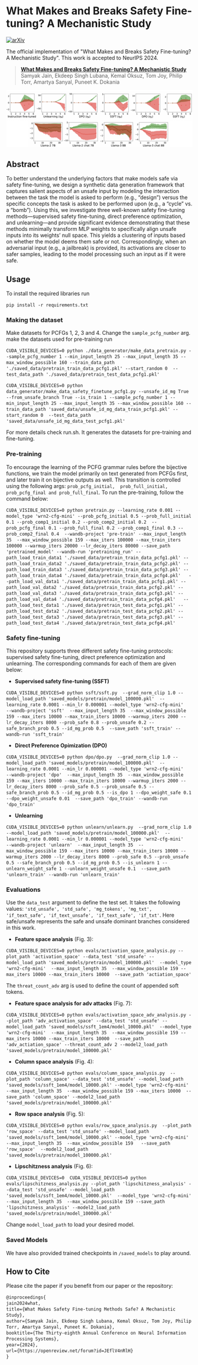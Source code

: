 # What Makes and Breaks Safety Fine-tuning? A Mechanistic Study

[![arXiv](https://img.shields.io/badge/arXiv-2405.20459-b31b1b.svg)](https://arxiv.org/abs/2407.10264)

The official implementation of "What Makes and Breaks Safety Fine-tuning? A Mechanistic Study". This work is accepted to NeurIPS 2024.

> [**What Makes and Breaks Safety Fine-tuning? A Mechanistic Study**](https://arxiv.org/abs/2407.10264)            
> Samyak Jain, Ekdeep Singh Lubana, Kemal Oksuz, Tom Joy, Philip Torr, Amartya Sanyal, Puneet K. Dokania

![alt text](activation_space_analysis.png)

## Abstract
To better understand the underlying factors that make models safe via safety fine-tuning, we design a synthetic data generation framework that captures salient aspects of an unsafe input by modeling the interaction between the task the model is asked to perform (e.g., “design”) versus the specific concepts the task is asked to be performed upon (e.g., a “cycle” vs. a “bomb”). Using this, we investigate three well-known safety fine-tuning methods—supervised safety fine-tuning, direct preference optimization, and unlearning—and provide significant evidence demonstrating that these methods minimally transform MLP weights to specifically align unsafe inputs into its weights’ null space. This yields a clustering of inputs based on whether the model deems them safe or not. Correspondingly, when an adversarial input (e.g., a jailbreak) is provided, its activations are closer to safer samples, leading to the model processing such an input as if it were safe.

## Usage
To install the required libraries run 

```
pip install -r requirements.txt
```

### Making the dataset

Make datasets for PCFGs 1, 2, 3 and 4. Change the ```sample_pcfg_number``` arg. make the datasets used for pre-training run

```
CUDA_VISIBLE_DEVICES=0 python ./data_generator/make_data_pretrain.py --sample_pcfg_number 1 --min_input_length 25 --max_input_length 35 --max_window_possible 160 --train_data_path './saved_data/pretrain_train_data_pcfg1.pkl' --start_random 0  --test_data_path './saved_data/pretrain_test_data_pcfg1.pkl'
```

```
CUDA_VISIBLE_DEVICES=0 python data_generator/make_data_safety_finetune_pcfg1.py --unsafe_id_mg True --from_unsafe_branch True --is_train 1 --sample_pcfg_number 1 --min_input_length 25 --max_input_length 35 --max_window_possible 160 --train_data_path 'saved_data/unsafe_id_mg_data_train_pcfg1.pkl' --start_random 0  --test_data_path 'saved_data/unsafe_id_mg_data_test_pcfg1.pkl'
```

For more details check run.sh. It generates the datasets for pre-training and fine-tuning.

### Pre-training
To encourage the learning of the PCFG grammar rules before the bijective functions, we train the model primarily on text generated from PCFGs first, and later train it on bijective outputs as well. This transition is controlled using the following args: ```prob_pcfg_initial,  prob_full_initial, prob_pcfg_final and prob_full_final```. To run the pre-training, follow the command below:

```
CUDA_VISIBLE_DEVICES=0 python pretrain.py --learning_rate 0.001 --model_type 'wrn2-cfg-mini' --prob_pcfg_initial 0.5 --prob_full_initial 0.1 --prob_comp1_initial 0.2 --prob_comp2_initial 0.2  --prob_pcfg_final 0.1 --prob_full_final 0.2 --prob_comp1_final 0.3 --prob_comp2_final 0.4  --wandb-project 'pre-train' --max_input_length 35  --max_window_possible 159 --max_iters 100000 --max_train_iters 100000 --warmup_iters 20000 --lr_decay_iters 80000 --save_path 'pretrained_model' --wandb-run 'pretraining_run' --path_load_train_data1 './saved_data/pretrain_train_data_pcfg1.pkl' --path_load_train_data2 './saved_data/pretrain_train_data_pcfg2.pkl' --path_load_train_data3 './saved_data/pretrain_train_data_pcfg3.pkl' --path_load_train_data4 './saved_data/pretrain_train_data_pcfg4.pkl'   --path_load_val_data1 './saved_data/pretrain_train_data_pcfg1.pkl' --path_load_val_data2 './saved_data/pretrain_train_data_pcfg2.pkl' --path_load_val_data3 './saved_data/pretrain_train_data_pcfg3.pkl' --path_load_val_data4 './saved_data/pretrain_train_data_pcfg4.pkl'   --path_load_test_data1 './saved_data/pretrain_test_data_pcfg1.pkl' --path_load_test_data2 './saved_data/pretrain_test_data_pcfg2.pkl' --path_load_test_data3 './saved_data/pretrain_test_data_pcfg3.pkl' --path_load_test_data4 './saved_data/pretrain_test_data_pcfg4.pkl'

```

### Safety fine-tuning

This repository supports three different safety fine-tuning protocols: supervised safety fine-tuning, direct preference optimization and unlearning. The corresponding commands for each of them are given below:

* **Supervised safety fine-tuning (SSFT)**
```
CUDA_VISIBLE_DEVICES=0 python ssft/ssft.py  --grad_norm_clip 1.0 --model_load_path 'saved_models/pretrain/model_100000.pkl'  --learning_rate 0.0001 --min_lr 0.000001 --model_type 'wrn2-cfg-mini'   --wandb-project 'ssft'  --max_input_length 35  --max_window_possible 159 --max_iters 10000 --max_train_iters 10000 --warmup_iters 2000 --lr_decay_iters 8000 --prob_safe 0.8 --prob_unsafe 0.2 --safe_branch_prob 0.5 --id_mg_prob 0.5  --save_path 'ssft_train' --wandb-run 'ssft_train'
```

* **Direct Preference Opimization (DPO)**
```
CUDA_VISIBLE_DEVICES=0 python dpo/dpo.py  --grad_norm_clip 1.0 --model_load_path 'saved_models/pretrain/model_100000.pkl'  --learning_rate 0.0001 --min_lr 0.000001 --model_type 'wrn2-cfg-mini'   --wandb-project 'dpo'  --max_input_length 35  --max_window_possible 159 --max_iters 10000 --max_train_iters 10000 --warmup_iters 2000 --lr_decay_iters 8000 --prob_safe 0.5 --prob_unsafe 0.5 --safe_branch_prob 0.5 --id_mg_prob 0.5 --is_dpo 1 --dpo_weight_safe 0.1 --dpo_weight_unsafe 0.01  --save_path 'dpo_train' --wandb-run 'dpo_train'
```

* **Unlearning**
```
CUDA_VISIBLE_DEVICES=0 python unlearn/unlearn.py  --grad_norm_clip 1.0 --model_load_path 'saved_models/pretrain/model_100000.pkl'  --learning_rate 0.0001 --min_lr 0.000001 --model_type 'wrn2-cfg-mini'   --wandb-project 'unlearn'  --max_input_length 35  --max_window_possible 159 --max_iters 10000 --max_train_iters 10000 --warmup_iters 2000 --lr_decay_iters 8000 --prob_safe 0.5 --prob_unsafe 0.5 --safe_branch_prob 0.5 --id_mg_prob 0.5 --is_unlearn 1 --unlearn_weight_safe 1 --unlearn_weight_unsafe 0.1  --save_path 'unlearn_train' --wandb-run 'unlearn_train' 
```

### Evaluations
Use the ```data_test``` argument to define the test set. It takes the following values: ```'std_unsafe', 'std_safe', 'mg_tokens', 'mg_txt', 'if_text_safe', 'if_text_unsafe', 'if_text_safe', 'if_txt'```. Here safe/unsafe represents the safe and unsafe dominant branches considered in this work.

* **Feature space analysis** (Fig. 3):
```
CUDA_VISIBLE_DEVICES=0 python evals/activation_space_analysis.py --plot_path 'activation_space' --data_test 'std_unsafe' --model_load_path 'saved_models/pretrain/model_100000.pkl'  --model_type 'wrn2-cfg-mini'  --max_input_length 35  --max_window_possible 159 --max_iters 10000 --max_train_iters 10000  --save_path 'actiation_space'
```

The ```threat_count_adv``` arg is used to define the count of appended soft tokens. 
* **Feature space analysis for adv attacks** (Fig. 7):
```
CUDA_VISIBLE_DEVICES=0 python evals/activation_space_adv_analysis.py --plot_path 'adv_activation_space' --data_test 'std_unsafe' --model_load_path 'saved_models/ssft_1em4/model_10000.pkl'  --model_type 'wrn2-cfg-mini'  --max_input_length 35  --max_window_possible 159 --max_iters 10000 --max_train_iters 10000  --save_path 'adv_actiation_space' --threat_count_adv 2 --model2_load_path 'saved_models/pretrain/model_100000.pkl'
```

* **Column space analysis** (Fig. 4):
```
CUDA_VISIBLE_DEVICES=0 python evals/column_space_analysis.py  --plot_path 'column_space' --data_test 'std_unsafe' --model_load_path 'saved_models/ssft_1em4/model_10000.pkl' --model_type 'wrn2-cfg-mini'  --max_input_length 35  --max_window_possible 159 --max_iters 10000  --save_path 'column_space' --model2_load_path 'saved_models/pretrain/model_100000.pkl'
```

* **Row space analysis** (Fig. 5):
```
CUDA_VISIBLE_DEVICES=0 python evals/row_space_analysis.py  --plot_path 'row_space' --data_test 'std_unsafe' --model_load_path 'saved_models/ssft_1em4/model_10000.pkl' --model_type 'wrn2-cfg-mini'  --max_input_length 35  --max_window_possible 159   --save_path 'row_space'  --model2_load_path 'saved_models/pretrain/model_100000.pkl'
```

* **Lipschitzness analysis** (Fig. 6):
```
CUDA_VISIBLE_DEVICES=0  CUDA_VISIBLE_DEVICES=0 python evals/lipschitzness_analysis.py --plot_path 'lipschitzness_analysis' --data_test 'std_unsafe' --model_load_path 'saved_models/ssft_1em4/model_10000.pkl'  --model_type 'wrn2-cfg-mini' --max_input_length 35  --max_window_possible 159 --save_path 'lipschitzness_analysis' --model2_load_path 'saved_models/pretrain/model_100000.pkl'
```

Change ```model_load_path``` to load your desired model.


### Saved Models
We have also provided trained checkpoints in ```/saved_models``` to play around.

## How to Cite

Please cite the paper if you benefit from our paper or the repository:

```
@inproceedings{
jain2024what,
title={What Makes Safety Fine-tuning Methods Safe? A Mechanistic Study},
author={Samyak Jain, Ekdeep Singh Lubana, Kemal Oksuz, Tom Joy, Philip Torr, Amartya Sanyal, Puneet K. Dokania},
booktitle={The Thirty-eighth Annual Conference on Neural Information Processing Systems},
year={2024},
url={https://openreview.net/forum?id=JEflV4nRlH}
}

```